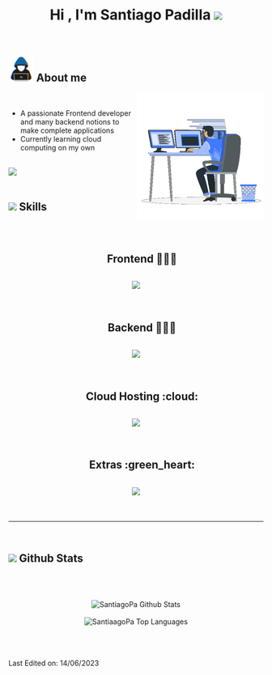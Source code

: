 
<h1 align="center"><b>Hi , I'm Santiago Padilla </b><img src="https://media.giphy.com/media/hvRJCLFzcasrR4ia7z/giphy.gif" width="35"></h1>

<p align="center">
 
</p>


<br/>

## <picture><img src = "https://github.com/0xAbdulKhalid/0xAbdulKhalid/raw/main/assets/mdImages/about_me.gif" width = 50px></picture> **About me**

<picture> <img align="right" src="https://github.com/0xAbdulKhalid/0xAbdulKhalid/raw/main/assets/mdImages/Right_Side.gif" width = 250px></picture>

<br>

- A passionate Frontend developer and many backend notions to make complete applications
- Currently learning cloud computing on my own
<!-- - Personal website [link](https://www.0xabdulkhalid.ml) -->
<br>
<img src="https://user-images.githubusercontent.com/73097560/115834477-dbab4500-a447-11eb-908a-139a6edaec5c.gif"><br><br>

## <img src="https://media2.giphy.com/media/QssGEmpkyEOhBCb7e1/giphy.gif?cid=ecf05e47a0n3gi1bfqntqmob8g9aid1oyj2wr3ds3mg700bl&rid=giphy.gif" width ="25"><b> Skills</b>
<br>

<div align="center">

  <div id="user-content-toc">
    <ul align="center">
      <summary><h2 style="display: inline-block">Frontend 👨🏻‍💻</h2></summary>
    </ul>
  </div>
  <!--tech stack icons-->
  <div align="center">
    <a href="https://skillicons.dev">
      <img src="https://skillicons.dev/icons?i=html,css,js,bootstrap,tailwind,vite,vue,react,materialui,redux,ts&perline=14" />
    </a>
  </div>

<br>
  
   <div id="user-content-toc">
    <ul align="center">
      <summary><h2 style="display: inline-block">Backend 👨🏻‍💻</h2></summary>
    </ul>
  </div>
  <!--tech stack icons-->
  <div align="center">
    <a href="https://skillicons.dev">
      <img src="https://skillicons.dev/icons?i=nodejs,express,mongodb,postgres,jest,ts&perline=14" />
    </a>
  </div>

<br>

  <div id="user-content-toc">
    <ul align="center">
      <summary><h2 style="display: inline-block">Cloud Hosting :cloud:</h2></summary>
    </ul>
  </div>
   <!--tech stack icons-->
  <div align="center">
    <a href="https://skillicons.dev">
      <img src="https://skillicons.dev/icons?i=docker,firebase,linux,nginx&perline=14" />
    </a>
  </div>
    
<br>
   <div id="user-content-toc">
    <ul align="center">
      <summary><h2 style="display: inline-block">Extras :green_heart:</h2></summary>
    </ul>
  </div>
   <!--tech stack icons-->
  <div align="center">
    <a href="https://skillicons.dev">
      <img src="https://skillicons.dev/icons?i=git,github,gitlab,md,postman,vscode,discord&perline=14" />
    </a>
  </div>

</div>

<br/>
<br/>

-----

<br/>

## <img src="https://media.giphy.com/media/iY8CRBdQXODJSCERIr/giphy.gif" width="35"><b> Github Stats </b>
<br>

<div align="center">
  <br />
  <br />
  <img align="center" 
       src="https://github-readme-stats.vercel.app/api?username=SantiagoPa&include_all_commits=true&count_private=true&show_icons=true&line_height=30&title_color=CDB4DB&icon_color=CDB4DB&text_color=D3D3D3&bg_color=0A0A0A" alt="SantiagoPa Github Stats">
  <br />
  <br />
  <img src="https://github-readme-stats.vercel.app/api/top-langs/?username=SantiagoPa&layout=compact&theme=dark&bg_color=0A0A0A" alt="SantiaagoPa Top Languages"/>
  <br />
  <br />
</div>

<br/>
<br/>

Last Edited on: 14/06/2023
